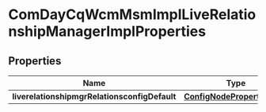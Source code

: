 

# ComDayCqWcmMsmImplLiveRelationshipManagerImplProperties

## Properties

Name | Type | Description | Notes
------------ | ------------- | ------------- | -------------
**liverelationshipmgrRelationsconfigDefault** | [**ConfigNodePropertyString**](ConfigNodePropertyString.md) |  |  [optional]



